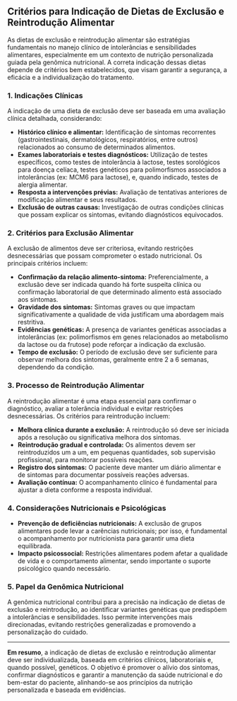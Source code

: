 
## Critérios para Indicação de Dietas de Exclusão e Reintrodução Alimentar

As dietas de exclusão e reintrodução alimentar são estratégias fundamentais no manejo clínico de intolerâncias e sensibilidades alimentares, especialmente em um contexto de nutrição personalizada guiada pela genômica nutricional. A correta indicação dessas dietas depende de critérios bem estabelecidos, que visam garantir a segurança, a eficácia e a individualização do tratamento.

### 1. Indicações Clínicas

A indicação de uma dieta de exclusão deve ser baseada em uma avaliação clínica detalhada, considerando:

- **Histórico clínico e alimentar:** Identificação de sintomas recorrentes (gastrointestinais, dermatológicos, respiratórios, entre outros) relacionados ao consumo de determinados alimentos.
- **Exames laboratoriais e testes diagnósticos:** Utilização de testes específicos, como testes de intolerância à lactose, testes sorológicos para doença celíaca, testes genéticos para polimorfismos associados a intolerâncias (ex: MCM6 para lactose), e, quando indicado, testes de alergia alimentar.
- **Resposta a intervenções prévias:** Avaliação de tentativas anteriores de modificação alimentar e seus resultados.
- **Exclusão de outras causas:** Investigação de outras condições clínicas que possam explicar os sintomas, evitando diagnósticos equivocados.

### 2. Critérios para Exclusão Alimentar

A exclusão de alimentos deve ser criteriosa, evitando restrições desnecessárias que possam comprometer o estado nutricional. Os principais critérios incluem:

- **Confirmação da relação alimento-sintoma:** Preferencialmente, a exclusão deve ser indicada quando há forte suspeita clínica ou confirmação laboratorial de que determinado alimento está associado aos sintomas.
- **Gravidade dos sintomas:** Sintomas graves ou que impactam significativamente a qualidade de vida justificam uma abordagem mais restritiva.
- **Evidências genéticas:** A presença de variantes genéticas associadas a intolerâncias (ex: polimorfismos em genes relacionados ao metabolismo da lactose ou da frutose) pode reforçar a indicação da exclusão.
- **Tempo de exclusão:** O período de exclusão deve ser suficiente para observar melhora dos sintomas, geralmente entre 2 a 6 semanas, dependendo da condição.

### 3. Processo de Reintrodução Alimentar

A reintrodução alimentar é uma etapa essencial para confirmar o diagnóstico, avaliar a tolerância individual e evitar restrições desnecessárias. Os critérios para reintrodução incluem:

- **Melhora clínica durante a exclusão:** A reintrodução só deve ser iniciada após a resolução ou significativa melhora dos sintomas.
- **Reintrodução gradual e controlada:** Os alimentos devem ser reintroduzidos um a um, em pequenas quantidades, sob supervisão profissional, para monitorar possíveis reações.
- **Registro dos sintomas:** O paciente deve manter um diário alimentar e de sintomas para documentar possíveis reações adversas.
- **Avaliação contínua:** O acompanhamento clínico é fundamental para ajustar a dieta conforme a resposta individual.

### 4. Considerações Nutricionais e Psicológicas

- **Prevenção de deficiências nutricionais:** A exclusão de grupos alimentares pode levar a carências nutricionais; por isso, é fundamental o acompanhamento por nutricionista para garantir uma dieta equilibrada.
- **Impacto psicossocial:** Restrições alimentares podem afetar a qualidade de vida e o comportamento alimentar, sendo importante o suporte psicológico quando necessário.

### 5. Papel da Genômica Nutricional

A genômica nutricional contribui para a precisão na indicação de dietas de exclusão e reintrodução, ao identificar variantes genéticas que predispõem a intolerâncias e sensibilidades. Isso permite intervenções mais direcionadas, evitando restrições generalizadas e promovendo a personalização do cuidado.

---

**Em resumo**, a indicação de dietas de exclusão e reintrodução alimentar deve ser individualizada, baseada em critérios clínicos, laboratoriais e, quando possível, genéticos. O objetivo é promover o alívio dos sintomas, confirmar diagnósticos e garantir a manutenção da saúde nutricional e do bem-estar do paciente, alinhando-se aos princípios da nutrição personalizada e baseada em evidências.
```

